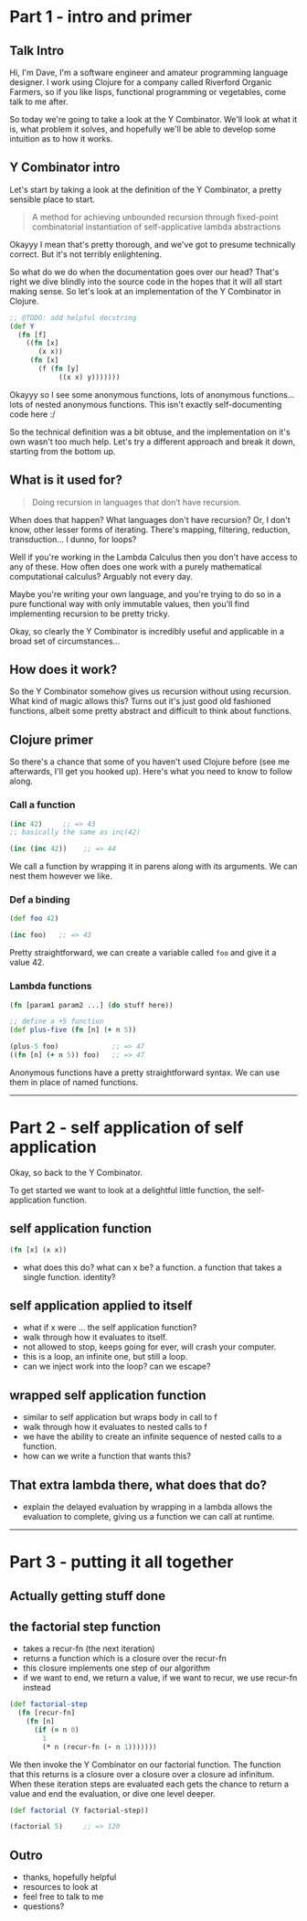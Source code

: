 # Part 1 - intro and primer

## Talk Intro

Hi, I'm Dave, I'm a software engineer and amateur programming language designer. I work using Clojure for a company called Riverford Organic Farmers, so if you like lisps, functional programming or vegetables, come talk to me after.

<!-- ... why am I talking about this? I was writing a toy language and needed to be able to iterate, but it was purely functional so had no mutation, our functions couldn't be defined referring to themselves. The y combinator is a solution to this, I tried it and it worked straight away. I felt uneasy that I didn't know how it was doing what it was doing, so I started trying to figure it out. -->


So today we're going to take a look at the Y Combinator. We'll look at what it is, what problem it solves, and hopefully we'll be able to develop some intuition as to how it works.


## Y Combinator intro

Let's start by taking a look at the definition of the Y Combinator, a pretty sensible place to start.

> A method for achieving unbounded recursion through fixed-point combinatorial instantiation of self-applicative lambda abstractions

Okayyy I mean that's pretty thorough, and we've got to presume technically correct. But it's not terribly enlightening.

So what do we do when the documentation goes over our head? That's right we dive blindly into the source code in the hopes that it will all start making sense. So let's look at an implementation of the Y Combinator in Clojure.

``` Clojure
;; @TODO: add helpful docstring
(def Y
  (fn [f]
    ((fn [x]
       (x x))
     (fn [x]
       (f (fn [y]
            ((x x) y)))))))
```

Okayyy so I see some anonymous functions, lots of anonymous functions... lots of nested anonymous functions. This isn't exactly self-documenting code here :/

So the technical definition was a bit obtuse, and the implementation on it's own wasn't too much help. Let's try a different approach and break it down, starting from the bottom up.

## What is it used for?

> Doing recursion in languages that don’t have recursion.

When does that happen? What languages don't have recursion? Or, I don't know, other lesser forms of iterating. There's mapping, filtering, reduction, transduction... I dunno, for loops?

Well if you're working in the Lambda Calculus then you don't have access to any of these. How often does one work with a purely mathematical computational calculus? Arguably not every day.

Maybe you're writing your own language, and you're trying to do so in a pure functional way with only immutable values, then you'll find implementing recursion to be pretty tricky.

Okay, so clearly the Y Combinator is incredibly useful and applicable in a broad set of circumstances... 

## How does it work?

So the Y Combinator somehow gives us recursion without using recursion. What kind of magic allows this? Turns out it's just good old fashioned functions, albeit some pretty abstract and difficult to think about functions.

## Clojure primer

So there's a chance that some of you haven't used Clojure before (see me afterwards, I'll get you hooked up). Here's what you need to know to follow along.

### Call a function

``` Clojure
(inc 42)     ;; => 43
;; basically the same as inc(42)

(inc (inc 42))    ;; => 44
```

We call a function by wrapping it in parens along with its arguments. We can nest them however we like.

### Def a binding

``` Clojure
(def foo 42)

(inc foo)   ;; => 43
```

Pretty straightforward, we can create a variable called `foo` and give it a value 42.

### Lambda functions

``` Clojure
(fn [param1 param2 ...] (do stuff here))

;; define a +5 function
(def plus-five (fn [n] (+ n 5))

(plus-5 foo)             ;; => 47
((fn [n] (+ n 5)) foo)   ;; => 47
```

Anonymous functions have a pretty straightforward syntax. We can use them in place of named functions.

--------
# Part 2 - self application of self application

Okay, so back to the Y Combinator.

To get started we want to look at a delightful little function, the self-application function.

## self application function

``` Clojure
(fn [x] (x x))
```

- what does this do? what can x be? a function. a function that takes a single function. identity? 

## self application applied to itself

- what if x were ... the self application function?
- walk through how it evaluates to itself.
- not allowed to stop, keeps going for ever, will crash your computer.
- this is a loop, an infinite one, but still a loop.
- can we inject work into the loop? can we escape?


## wrapped self application function

- similar to self application but wraps body in call to f
- walk through how it evaluates to nested calls to f
- we have the ability to create an infinite sequence of nested calls to a function.
- how can we write a function that wants this?

## That extra lambda there, what does that do?

- explain the delayed evaluation by wrapping in a lambda allows the evaluation to complete, giving us a function we can call at runtime.

--------
# Part 3 - putting it all together

## Actually getting stuff done

<!-- what does a real function f look like, let's do an example -->

## the factorial step function

- takes a recur-fn (the next iteration)
- returns a function which is a closure over the recur-fn
- this closure implements one step of our algorithm
- if we want to end, we return a value, if we want to recur, we use recur-fn instead

``` Clojure
(def factorial-step
  (fn [recur-fn]
    (fn [n]
      (if (= n 0)
        1
        (* n (recur-fn (- n 1)))))))
```

We then invoke the Y Combinator on our factorial function. The function that this returns is a closure over a closure over a closure ad infinitum. When these iteration steps are evaluated each gets the chance to return a value and end the evaluation, or dive one level deeper.

``` Clojure
(def factorial (Y factorial-step))

(factorial 5)     ;; => 120
```

## Outro

- thanks, hopefully helpful
- resources to look at
- feel free to talk to me
- questions?
